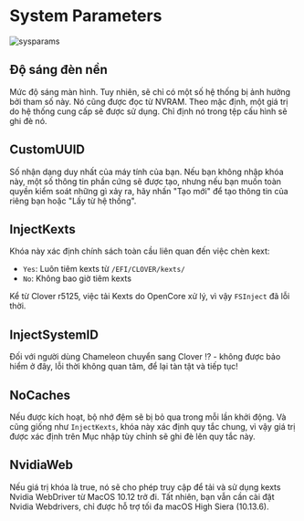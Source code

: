 # System Parameters
![sysparams](https://user-images.githubusercontent.com/76865553/136677062-ef979281-d50b-44a6-9b28-363c8cb70175.png)

## Độ sáng đèn nền
Mức độ sáng màn hình. Tuy nhiên, sẽ chỉ có một số hệ thống bị ảnh hưởng bởi tham số này. Nó cũng được đọc từ NVRAM. Theo mặc định, một giá trị do hệ thống cung cấp sẽ được sử dụng. Chỉ định nó trong tệp cấu hình sẽ ghi đè nó.

## CustomUUID
Số nhận dạng duy nhất của máy tính của bạn. Nếu bạn không nhập khóa này, một số thông tin phần cứng sẽ được tạo, nhưng nếu bạn muốn toàn quyền kiểm soát những gì xảy ra, hãy nhấn "Tạo mới" để tạo thông tin của riêng bạn hoặc "Lấy từ hệ thống".

## InjectKexts
Khóa này xác định chính sách toàn cầu liên quan đến việc chèn kext:

- `Yes`: Luôn tiêm kexts từ `/EFI/CLOVER/kexts/`
- `No`: Không bao giờ tiêm kexts

Kể từ Clover r5125, việc tải Kexts do OpenCore xử lý, vì vậy `FSInject` đã lỗi thời.

## InjectSystemID
Đối với người dùng Chameleon chuyển sang Clover !? - không được bảo hiểm ở đây, lỗi thời không quan tâm, để lại tàn tật và tiếp tục!

## NoCaches
Nếu được kích hoạt, bộ nhớ đệm sẽ bị bỏ qua trong mỗi lần khởi động. Và cũng giống như `InjectKexts`, khóa này xác định quy tắc chung, vì vậy giá trị được xác định trên Mục nhập tùy chỉnh sẽ ghi đè lên quy tắc này.

## NvidiaWeb
Nếu giá trị khóa là true, nó sẽ cho phép truy cập để tải và sử dụng kexts Nvidia WebDriver từ MacOS 10.12 trở đi. Tất nhiên, bạn vẫn cần cài đặt Nvidia Webdrivers, chỉ được hỗ trợ tối đa macOS High Siera (10.13.6).